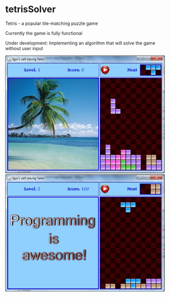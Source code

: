 # tetrisSolver
Tetris - a popular tile-matching puzzle  game

Currently the game is fully functional

Under development:
Implementing an algorithm that will solve the game without user input


![ScreenShot](/screenShots/tetrisScreenshot1.jpg)
![ScreenShot](/screenShots/tetrisScreenshot2.jpg)
